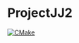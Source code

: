 # ProjectJJ2

[![CMake](https://github.com/salkow/ProjectJJ2/actions/workflows/cmake.yml/badge.svg)](https://github.com/salkow/ProjectJJ2/actions/workflows/cmake.yml)
